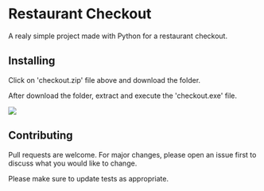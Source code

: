 # Restaurant Checkout

A realy simple project made with Python for a restaurant checkout.

## Installing

 Click on 'checkout.zip' file above and download the folder.
 
 After download the folder, extract and execute the 'checkout.exe' file.

![](https://user-images.githubusercontent.com/56608210/91247431-a7507f00-e728-11ea-814e-4e46d8bd8391.png)

## Contributing

Pull requests are welcome. For major changes, please open an issue first to discuss what you would like to change.

Please make sure to update tests as appropriate.
